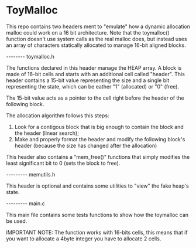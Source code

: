 # ToyMalloc

This repo contains two headers ment to "emulate" how a dynamic allocation malloc could work on a 16 bit architecture.
Note that the toymalloc() function doesn't use system calls as the real malloc does, but instead uses an array of characters statically allocated to manage 16-bit aligned blocks.

-------- toymalloc.h

The functions declared in this header manage the HEAP array.
A block is made of 16-bit cells and starts with an additional cell called "header".
This header contains a 15-bit value representing the size and a single bit representing the state, which can be eather "1" (allocated) or "0" (free).

The 15-bit value acts as a pointer to the cell right before the header of the following block.

The allocation algorithm follows this steps:
1. Look for a contigous block that is big enough to contain the block and the header (linear search);
2. Make and properly format the header and modify the following block's header (because the size has changed after the allocation)

This header also contains a "mem_free()" functions that simply modifies the least significant bit to 0 (sets the block to free).

--------- memutils.h

This header is optional and contains some utilities to "view" the fake heap's state.

--------- main.c

This main file contains some tests functions to show how the toymalloc can be used.

IMPORTANT NOTE: The function works with 16-bits cells, this means that if you want to allocate a 4byte integer you have to allocate 2 cells.
